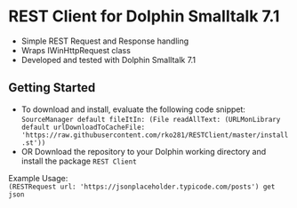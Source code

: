 # REST Client for Dolphin Smalltalk 7.1
* Simple REST Request and Response handling
* Wraps IWinHttpRequest class
* Developed and tested with Dolphin Smalltalk 7.1

## Getting Started
* To download and install, evaluate the following code snippet:  
`SourceManager default fileItIn: (File readAllText: (URLMonLibrary default urlDownloadToCacheFile: 'https://raw.githubusercontent.com/rko281/RESTClient/master/install.st'))`   
* OR Download the repository to your Dolphin working directory and install the package `REST Client`  
    
Example Usage:   
    `(RESTRequest url: 'https://jsonplaceholder.typicode.com/posts') get json`
